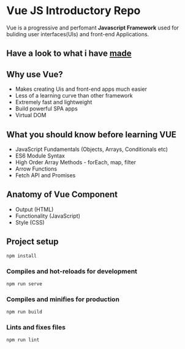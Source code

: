 # Vue JS Introductory Repo
Vue is a progressive and perfomant **Javascript Framework** used for buliding user interfaces(UIs) and front-end Applications.

## Have a look to what i have [made](https://my-first-vuejs-application.vercel.app/)

## Why use Vue?
- Makes creating Uis and front-end apps much easier
- Less of a learning curve than other framework
- Extremely fast and lightweight
- Build powerful SPA apps
- Virtual DOM

## What you should know before learning VUE
- JavaScript Fundamentals (Objects, Arrays, Conditionals etc)
- ES6 Module Syntax
- High Order Array Methods - forEach, map, filter
- Arrow Functions
- Fetch API and Promises

## Anatomy of Vue Component

- Output (HTML)
- Functionality (JavaScript)
- Style  (CSS)

## Project setup
```
npm install
```

### Compiles and hot-reloads for development
```
npm run serve
```

### Compiles and minifies for production
```
npm run build
```

### Lints and fixes files
```
npm run lint
```


